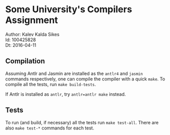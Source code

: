 # Some University's Compilers Assignment
Author: Kalev Kalda Sikes  
Id: 100425828  
Dt: 2016-04-11

## Compilation
Assuming Antlr and Jasmin are installed as the `antlr4` and `jasmin` commands respectively, one can compile the compiler with a quick `make`. To compile all the tests, run `make build-tests`.

If Antlr is installed as `antlr`, try `antlr=antlr make` instead.

## Tests
To run (and build, if necessary) all the tests run `make test-all`. There are also `make test-*` commands for each test.

